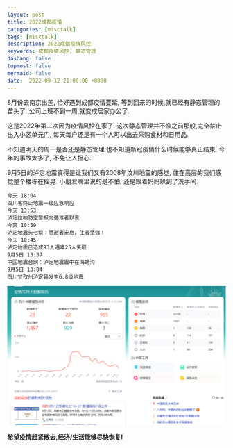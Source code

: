 ```yaml
---
layout: post
title: 2022成都疫情
categories: [misctalk]
tags: [misctalk]
description: 2022成都疫情风控
keywords: 成都疫情风控, 静态管理
dashang: false
topmost: false
mermaid: false
date:  2022-09-12 21:00:00 +0800
---
```


8月份去南京出差, 恰好遇到成都疫情蔓延, 等到回来的时候,就已经有静态管理的苗头了. 公司上班不到一周,就变成居家办公了.

<!-- more -->

这是2022年第二次因为疫情风控在家了. 这次静态管理并不像之前那般,完全禁止出入小区单元门, 每天每户还是有一个人可以出去采购食材和日用品.

不知道明天的周一是否还是静态管理,也不知道新冠疫情什么时候能够真正结束, 今年的事故太多了, 不免让人担心.

9月5日的泸定地震真得是让我们又有2008年汶川地震的感觉, 住在高层的我们感觉整个楼栋在摇晃. 小朋友嘴里说的是不怕, 还是跟着妈妈躲到了洗手间.

```
今天 18:04
四川省终止地震一级应急响应
今天 13:53
泸定拉响防空警报向遇难者默哀
今天 10:59
泸定地震头七祭：愿逝者安息，生者坚强！
今天 10:45
泸定地震已造成93人遇难25人失联
9月5日 13:37
中国地震台网：泸定地震震中在海螺沟
9月5日 13:04
四川甘孜州泸定县发生6.8级地震
```


![image-20220912213134106](/images/blog/image-20220912213134106.png)



**希望疫情赶紧散去,经济/生活能够尽快恢复!**

